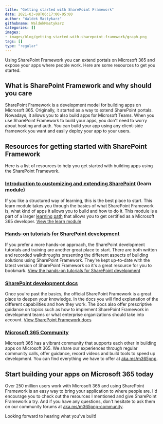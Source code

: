 ```yaml
---
title: "Getting started with SharePoint Framework"
date: 2021-03-08T06:17:00-05:00
author: "Waldek Mastykarz"
githubname: WaldekMastykarz
categories: []
images:
- images/blog/getting-started-with-sharepoint-framework/graph.png
tags: []
type: "regular"
---
```

Using SharePoint Framework you can extend portals on Microsoft 365 and
expose your apps where people work. Here are some resources to get you
started.

## What is SharePoint Framework and why should you care 

SharePoint Framework is a development model for building apps on
Microsoft 365. Originally, it started as a way to extend SharePoint
portals. Nowadays, it allows you to also build apps for Microsoft Teams.
When you use SharePoint Framework to build your apps, you don't need to
worry about hosting and auth. You can build your app using any
client-side framework you want and easily deploy your app to your users.

## Resources for getting started with SharePoint Framework 

Here is a list of resources to help you get started with building apps
using the SharePoint Framework.

### [Introduction to customizing and extending SharePoint](https://docs.microsoft.com/learn/modules/intro-sharepoint-framework/?WT.mc_id=m365-14993-wmastyka) (learn module) 

If you like a structured way of learning, this is the best place to
start. This learn module takes you through the basics of what SharePoint
Framework is, what kind of apps it allows you to build and how to do it.
This module is a part of a larger [learning
path](https://docs.microsoft.com/learn/paths/m365-extend-fundamental/?WT.mc_id=m365-14993-wmastyka)
that allows you to get certified as a Microsoft 365 developer.
[View the learn
module](https://docs.microsoft.com/learn/modules/intro-sharepoint-framework/?WT.mc_id=m365-14993-wmastyka)

### [Hands-on tutorials for SharePoint development](https://docs.microsoft.com/sharepoint/dev/training/training?WT.mc_id=m365-14993-wmastyka) 

If you prefer a more hands-on approach, the SharePoint development
tutorials and training are another great place to start. There are both
written and recorded walkthroughs presenting the different aspects of
building solutions using SharePoint Framework. They're kept up-to-date
with the latest version of SharePoint Framework so it's a great
resource for you to bookmark.
[View the hands-on tutorials for SharePoint
development](https://docs.microsoft.com/sharepoint/dev/training/training?WT.mc_id=m365-14993-wmastyka)

### [SharePoint development docs](https://docs.microsoft.com/sharepoint/dev/spfx/sharepoint-framework-overview?WT.mc_id=m365-14993-wmastyka) 

Once you're past the basics, the official SharePoint Framework is a
great place to deepen your knowledge. In the docs you will find
explanation of the different capabilities and how they work. The docs
also offer prescriptive guidance on topics such as how to implement
SharePoint Framework in development teams or what enterprise
organizations should take into account.
[View SharePoint Framework
docs](https://docs.microsoft.com/sharepoint/dev/spfx/sharepoint-framework-overview?WT.mc_id=m365-14993-wmastyka)

### [Microsoft 365 Community](https://pnp.github.io/) 

Microsoft 365 has a vibrant community that supports each other in
building apps on Microsoft 365. We share our experiences through regular
community calls, offer guidance, record videos and build tools to speed
up development. You can find everything we have to offer at
[aka.ms/m365pnp](https://aka.ms/m365pnp).

## Start building your apps on Microsoft 365 today 

Over 250 million users work with Microsoft 365 and using SharePoint
Framework is an easy way to bring your application to where people are.
I'd encourage you to check out the resources I mentioned and give
SharePoint Framework a try. And if you have any questions, don't
hesitate to ask them on our community forums at
[aka.ms/m365pnp-community](https://techcommunity.microsoft.com/t5/microsoft-365-pnp/ct-p/Microsoft365PnP?WT.mc_id=m365-14993-wmastyka).

Looking forward to hearing what you've built!
